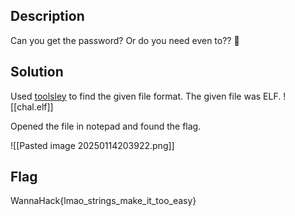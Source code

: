 ## Description
Can you get the password? Or do you need even to?? 👀

## Solution
Used [toolsley](https://www.toolsley.com/file.html) to find the given file format. 
The given file was ELF.
![[chal.elf]]

Opened the file in notepad and found the flag.

![[Pasted image 20250114203922.png]]

## Flag
WannaHack{lmao_strings_make_it_too_easy}